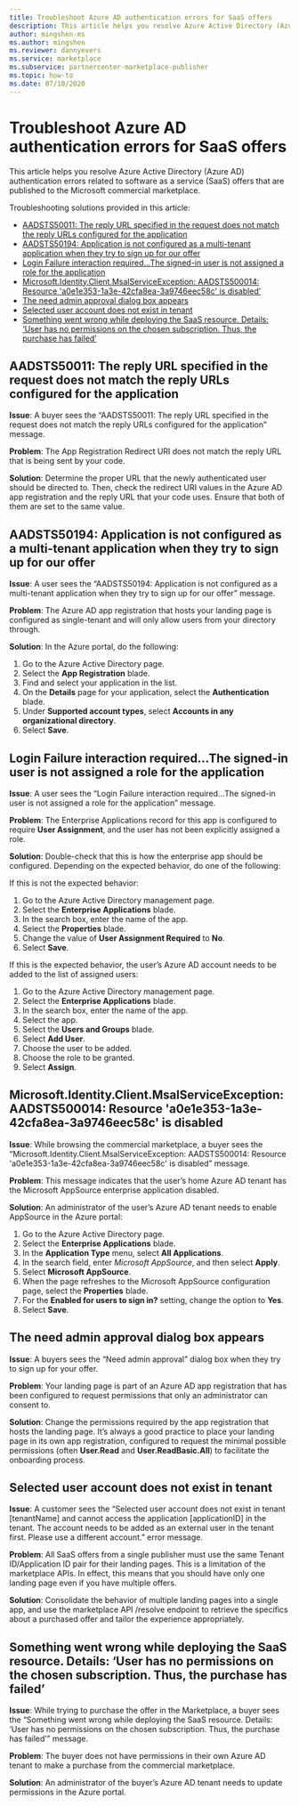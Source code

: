 ```yaml
---
title: Troubleshoot Azure AD authentication errors for SaaS offers
description: This article helps you resolve Azure Active Directory (Azure AD) authentication errors related to software as a service (SaaS) offers that are published to the Microsoft commercial marketplace.
author: mingshen-ms 
ms.author: mingshen
ms.reviewer: dannyevers 
ms.service: marketplace 
ms.subservice: partnercenter-marketplace-publisher
ms.topic: how-to
ms.date: 07/10/2020
---
```


# Troubleshoot Azure AD authentication errors for SaaS offers

This article helps you resolve Azure Active Directory (Azure AD) authentication errors related to software as a service (SaaS) offers that are published to the Microsoft commercial marketplace.

Troubleshooting solutions provided in this article:

- [AADSTS50011: The reply URL specified in the request does not match the reply URLs configured for the application](#aadsts50011-the-reply-url-specified-in-the-request-does-not-match-the-reply-urls-configured-for-the-application)
- [AADSTS50194: Application is not configured as a multi-tenant application when they try to sign up for our offer](#aadsts50194-application-is-not-configured-as-a-multi-tenant-application-when-they-try-to-sign-up-for-our-offer)
- [Login Failure interaction required...The signed-in user is not assigned a role for the application](#login-failure-interaction-requiredthe-signed-in-user-is-not-assigned-a-role-for-the-application)
- [Microsoft.Identity.Client.MsalServiceException: AADSTS500014: Resource 'a0e1e353-1a3e-42cfa8ea-3a9746eec58c' is disabled’](#microsoftidentityclientmsalserviceexception-aadsts500014-resource-a0e1e353-1a3e-42cfa8ea-3a9746eec58c-is-disabled)
- [The need admin approval dialog box appears](#the-need-admin-approval-dialog-box-appears)
- [Selected user account does not exist in tenant](#selected-user-account-does-not-exist-in-tenant)
- [Something went wrong while deploying the SaaS resource. Details: ‘User has no permissions on the chosen subscription. Thus, the purchase has failed’](#something-went-wrong-while-deploying-the-saas-resource-details-user-has-no-permissions-on-the-chosen-subscription-thus-the-purchase-has-failed)

## AADSTS50011: The reply URL specified in the request does not match the reply URLs configured for the application

**Issue**: A buyer sees the “AADSTS50011: The reply URL specified in the request does not match the reply URLs configured for the application” message.

**Problem**: The App Registration Redirect URI does not match the reply URL that is being sent by your code.

**Solution**: Determine the proper URL that the newly authenticated user should be directed to. Then, check the redirect URI values in the Azure AD app registration and the reply URL that your code uses. Ensure that both of them are set to the same value.

## AADSTS50194: Application is not configured as a multi-tenant application when they try to sign up for our offer

**Issue**: A user sees the “AADSTS50194: Application is not configured as a multi-tenant application when they try to sign up for our offer” message.

**Problem**: The Azure AD app registration that hosts your landing page is configured as single-tenant and will only allow users from your directory through.

**Solution**: In the Azure portal, do the following:

1. Go to the Azure Active Directory page.
2. Select the **App Registration** blade.
3. Find and select your application in the list.
4. On the **Details** page for your application, select the **Authentication** blade.
5. Under **Supported account types**, select **Accounts in any organizational directory**.
6. Select **Save**.

## Login Failure interaction required...The signed-in user is not assigned a role for the application

**Issue**: A user sees the “Login Failure interaction required...The signed-in user is not assigned a role for the application” message.

**Problem**: The Enterprise Applications record for this app is configured to require **User Assignment**, and the user has not been explicitly assigned a role.

**Solution**: Double-check that this is how the enterprise app should be configured. Depending on the expected behavior, do one of the following:

If this is not the expected behavior:

1. Go to the Azure Active Directory management page.
2. Select the **Enterprise Applications** blade.
3. In the search box, enter the name of the app.
5. Select the **Properties** blade.
6. Change the value of **User Assignment Required** to **No**.
7. Select **Save**.

If this is the expected behavior, the user’s Azure AD account needs to be added to the list of assigned users:

1. Go to the Azure Active Directory management page.
2. Select the **Enterprise Applications** blade.
3. In the search box, enter the name of the app.
4. Select the app.
5. Select the **Users and Groups** blade.
6. Select **Add User**.
7. Choose the user to be added.
8. Choose the role to be granted.
9. Select **Assign**.

## Microsoft.Identity.Client.MsalServiceException: AADSTS500014: Resource 'a0e1e353-1a3e-42cfa8ea-3a9746eec58c' is disabled

**Issue**: While browsing the commercial marketplace, a buyer sees the “Microsoft.Identity.Client.MsalServiceException: AADSTS500014: Resource 'a0e1e353-1a3e-42cfa8ea-3a9746eec58c' is disabled” message.

**Problem**: This message indicates that the user’s home Azure AD tenant has the Microsoft AppSource enterprise application disabled.

**Solution**: An administrator of the user’s Azure AD tenant needs to enable AppSource in the Azure portal:

1. Go to the Azure Active Directory page.
2. Select the **Enterprise Applications** blade.
3. In the **Application Type** menu, select **All Applications**.
4. In the search field, enter _Microsoft AppSource_, and then select **Apply**.
5. Select **Microsoft AppSource**.
6. When the page refreshes to the Microsoft AppSource configuration page, select the **Properties** blade.
7. For the **Enabled for users to sign in?** setting, change the option to **Yes**.
8. Select **Save**.

## The need admin approval dialog box appears

**Issue**: A buyers sees the “Need admin approval” dialog box when they try to sign up for your offer.

**Problem**: Your landing page is part of an Azure AD app registration that has been configured to request permissions that only an administrator can consent to.

**Solution**: Change the permissions required by the app registration that hosts the landing page. It’s always a good practice to place your landing page in its own app registration, configured to request the minimal possible permissions (often **User.Read** and **User.ReadBasic.All**) to facilitate the onboarding process.

## Selected user account does not exist in tenant

**Issue**: A customer sees the “Selected user account does not exist in tenant [tenantName] and cannot access the application [applicationID] in the tenant. The account needs to be added as an external user in the tenant first. Please use a different account.” error message.

**Problem**: All SaaS offers from a single publisher must use the same Tenant ID/Application ID pair for their landing pages. This is a limitation of the marketplace APIs. In effect, this means that you should have only one landing page even if you have multiple offers.

**Solution**: Consolidate the behavior of multiple landing pages into a single app, and use the marketplace API /resolve endpoint to retrieve the specifics about a purchased offer and tailor the experience appropriately.

## Something went wrong while deploying the SaaS resource. Details: ‘User has no permissions on the chosen subscription. Thus, the purchase has failed’

**Issue**: While trying to purchase the offer in the Marketplace, a buyer sees the “Something went wrong while deploying the SaaS resource. Details: ‘User has no permissions on the chosen subscription. Thus, the purchase has failed’” message.

**Problem**: The buyer does not have permissions in their own Azure AD tenant to make a purchase from the commercial marketplace.

**Solution**: An administrator of the buyer’s Azure AD tenant needs to update permissions in the Azure portal.
